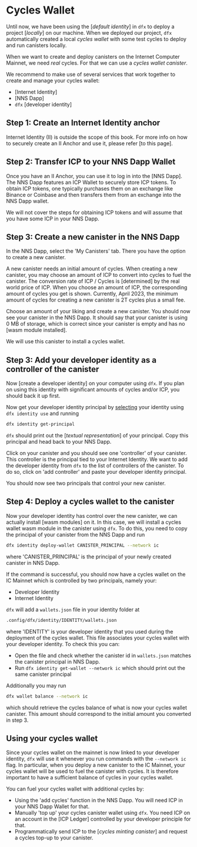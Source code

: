 # Cycles Wallet

Until now, we have been using the [*default identity*] in `dfx` to deploy a project [*locally*] on our machine. When we deployed our project, `dfx` automatically created a local _cycles wallet_ with some test cycles to deploy and run canisters locally.

When we want to create and deploy canisters on the Internet Computer Mainnet, we need _real_ cycles. For that we can use a _cycles wallet canister_.

We recommend to make use of several services that work together to create and manage your cycles wallet:

- [Internet Identity]
- [NNS Dapp]
- `dfx` [developer identity]

## Step 1: Create an Internet Identity anchor

Internet Identity (II) is outside the scope of this book. For more info on how to securely create an II Anchor and use it, please refer [to this page].

## Step 2: Transfer ICP to your NNS Dapp Wallet

Once you have an II Anchor, you can use it to log in into the [NNS Dapp]. The NNS Dapp features an ICP Wallet to securely store ICP tokens. To obtain ICP tokens, one typically purchases them on an exchange like Binance or Coinbase and then transfers them from an exchange into the NNS Dapp wallet.

We will not cover the steps for obtaining ICP tokens and will assume that you have some ICP in your NNS Dapp.

## Step 3: Create a new canister in the NNS Dapp

In the NNS Dapp, select the 'My Canisters' tab. There you have the option to create a new canister.

A new canister needs an initial amount of cycles. When creating a new canister, you may choose an amount of ICP to convert into cycles to fuel the canister. The conversion rate of ICP / Cycles is [determined] by the real world price of ICP. When you choose an amount of ICP, the corresponding amount of cycles you get is shown. Currently, April 2023, the minimum amount of cycles for creating a new canister is 2T cycles plus a small fee.

Choose an amount of your liking and create a new canister. You should now see your canister in the NNS Dapp. It should say that your canister is using 0 MB of storage, which is correct since your canister is empty and has no [wasm module installed].

We will use this canister to install a cycles wallet.

## Step 3: Add your developer identity as a controller of the canister

Now [create a developer identity] on your computer using `dfx`. If you plan on using this identity with significant amounts of cycles and/or ICP, you should back it up first.

Now get your developer identity principal by [selecting](/project-deployment/identities-and-pem-files.html#managing-identities) your identity using `dfx identity use` and running

```bash
dfx identity get-principal
```

`dfx` should print out the [*textual representation*] of your principal. Copy this principal and head back to your NNS Dapp.

Click on your canister and you should see one 'controller' of your canister. This controller is the principal tied to your Internet Identity. We want to add the developer identity from `dfx` to the list of controllers of the canister. To do so, click on 'add controller' and paste your developer identity principal.

You should now see two principals that control your new canister.

## Step 4: Deploy a cycles wallet to the canister

Now your developer identity has control over the new canister, we can actually install [wasm modules] on it. In this case, we will install a cycles wallet wasm module in the canister using `dfx`. To do this, you need to copy the principal of your canister from the NNS Dapp and run

```bash
dfx identity deploy-wallet CANISTER_PRINCIPAL --network ic
```

where 'CANISTER_PRINCIPAL' is the principal of your newly created canister in NNS Dapp.

If the command is successful, you should now have a cycles wallet on the IC Mainnet which is controlled by two principals, namely your:

- Developer Identity
- Internet Identity

`dfx` will add a `wallets.json` file in your identity folder at

```bash
.config/dfx/identity/IDENTITY/wallets.json
```

where 'IDENTITY' is your developer identity that you used during the deployment of the cycles wallet. This file associates your cycles wallet with your developer identity. To check this you can:

- Open the file and check whether the canister id in `wallets.json` matches the canister principal in NNS Dapp.
- Run `dfx identity get-wallet --network ic` which should print out the same canister principal

Additionally you may run

```bash
dfx wallet balance --network ic
```

which should retrieve the cycles balance of what is now your cycles wallet canister. This amount should correspond to the initial amount you converted in step 3.

## Using your cycles wallet

Since your cycles wallet on the mainnet is now linked to your developer identity, `dfx` will use it whenever you run commands with the `--network ic` flag. In particular, when you deploy a new canister to the IC Mainnet, your cycles wallet will be used to fuel the canister with cycles. It is therefore important to have a sufficient balance of cycles in your cycles wallet.

You can fuel your cycles wallet with additional cycles by:

- Using the 'add cycles' function in the NNS Dapp. You will need ICP in your NNS Dapp Wallet for that.
- Manually 'top up' your cycles canister wallet using `dfx`. You need ICP on an account in the [ICP Ledger] controlled by your developer principle for that.
- Programmatically send ICP to the [*cycles minting canister*] and request a cycles top-up to your canister.
